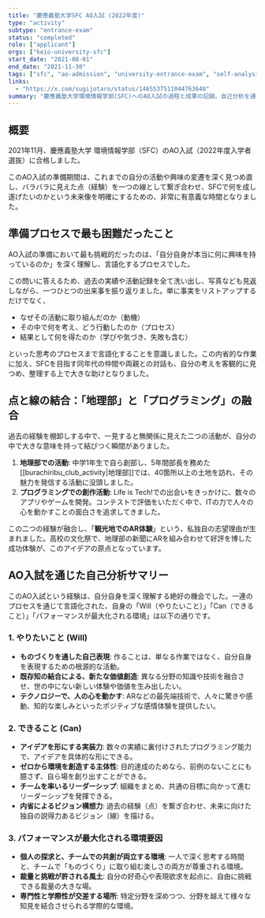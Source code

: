 ```yaml
---
title: "慶應義塾大学SFC AO入試 (2022年度)"
type: "activity"
subtype: "entrance-exam"
status: "completed"
role: ["applicant"]
orgs: ["keio-university-sfc"]
start_date: "2021-08-01"
end_date: "2021-11-30"
tags: ["sfc", "ao-admission", "university-entrance-exam", "self-analysis", "statement-of-purpose"]
links:
  - "https://x.com/sugijotaro/status/1465537511044763648"
summary: "慶應義塾大学環境情報学部(SFC)へのAO入試の過程と成果の記録。自己分析を通して過去の経験である「地理」と「プログラミング」を結びつけ、「AR触感観光」という独自のビジョンを構築したプロセスと、提出した志望理由書、そしてこの経験を通じて得られた自己理解をまとめた。"
---
```


## 概要

2021年11月、慶應義塾大学 環境情報学部（SFC）のAO入試（2022年度入学者選抜）に合格しました。

このAO入試の準備期間は、これまでの自分の活動や興味の変遷を深く見つめ直し、バラバラに見えた点（経験）を一つの線として繋ぎ合わせ、SFCで何を成し遂げたいのかという未来像を明確にするための、非常に有意義な時間となりました。

## 準備プロセスで最も困難だったこと

AO入試の準備において最も挑戦的だったのは、「自分自身が本当に何に興味を持っているのか」を深く理解し、言語化するプロセスでした。

この問いに答えるため、過去の実績や活動記録を全て洗い出し、写真なども見返しながら、一つひとつの出来事を振り返りました。単に事実をリストアップするだけでなく、

- なぜその活動に取り組んだのか（動機）
- その中で何を考え、どう行動したのか（プロセス）
- 結果として何を得たのか（学びや気づき、失敗も含む）

といった思考のプロセスまで言語化することを意識しました。この内省的な作業に加え、SFCを目指す同年代の仲間や両親との対話も、自分の考えを客観的に見つめ、整理する上で大きな助けとなりました。

## 点と線の結合：「地理部」と「プログラミング」の融合

過去の経験を棚卸しする中で、一見すると無関係に見えた二つの活動が、自分の中で大きな意味を持って結びつく瞬間がありました。

1.  **地理部での活動**: 中学1年生で自ら創部し、5年間部長を務めた[[burachiribu_club_activity|地理部]]では、40箇所以上の土地を訪れ、その魅力を発信する活動に没頭しました。
2.  **プログラミングでの創作活動**: Life is Tech!での出会いをきっかけに、数々のアプリやゲームを開発。コンテストで評価をいただく中で、ITの力で人々の心を動かすことの面白さを追求してきました。

この二つの経験が融合し、「**観光地でのAR体験**」という、私独自の志望理由が生まれました。高校の文化祭で、地理部の新聞にARを組み合わせて好評を博した成功体験が、このアイデアの原点となっています。
## AO入試を通じた自己分析サマリー

このAO入試という経験は、自分自身を深く理解する絶好の機会でした。一連のプロセスを通じて言語化された、自身の「Will（やりたいこと）」「Can（できること）」「パフォーマンスが最大化される環境」は以下の通りです。

### 1. やりたいこと (Will)
- **ものづくりを通した自己表現**: 作ることは、単なる作業ではなく、自分自身を表現するための根源的な活動。
- **既存知の結合による、新たな価値創造**: 異なる分野の知識や技術を融合させ、世の中にない新しい体験や価値を生み出したい。
- **テクノロジーで、人の心を動かす**: ARなどの最先端技術で、人々に驚きや感動、知的な楽しみといったポジティブな感情体験を提供したい。

### 2. できること (Can)
- **アイデアを形にする実装力**: 数々の実績に裏付けされたプログラミング能力で、アイデアを具体的な形にできる。
- **ゼロから環境を創造する主体性**: 目的達成のためなら、前例のないことにも臆さず、自ら場を創り出すことができる。
- **チームを率いるリーダーシップ**: 組織をまとめ、共通の目標に向かって進むリーダーシップを発揮できる。
- **内省によるビジョン構想力**: 過去の経験（点）を繋ぎ合わせ、未来に向けた独自の説得力あるビジョン（線）を描ける。

### 3. パフォーマンスが最大化される環境要因
- **個人の探求と、チームでの共創が両立する環境**: 一人で深く思考する時間と、チームで「ものづくり」に取り組む楽しさの両方が尊重される環境。
- **裁量と挑戦が許される風土**: 自分の好奇心や表現欲求を起点に、自由に挑戦できる裁量の大きな場。
- **専門性と学際性が交差する場所**: 特定分野を深めつつ、分野を越えて様々な知見を結合させられる学際的な環境。 

